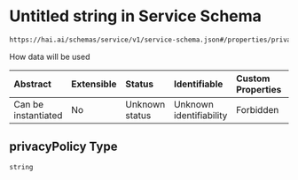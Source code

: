 # Untitled string in Service Schema

```txt
https://hai.ai/schemas/service/v1/service-schema.json#/properties/privacyPolicy
```

How data will be used

| Abstract            | Extensible | Status         | Identifiable            | Custom Properties | Additional Properties | Access Restrictions | Defined In                                                                                          |
| :------------------ | :--------- | :------------- | :---------------------- | :---------------- | :-------------------- | :------------------ | :-------------------------------------------------------------------------------------------------- |
| Can be instantiated | No         | Unknown status | Unknown identifiability | Forbidden         | Allowed               | none                | [service.schema.json\*](../../out/components/service/v1/service.schema.json "open original schema") |

## privacyPolicy Type

`string`

